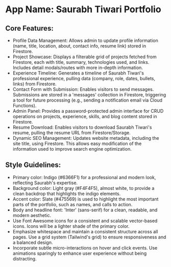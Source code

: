 # **App Name**: Saurabh Tiwari Portfolio

## Core Features:

- Profile Data Management: Allows admin to update profile information (name, title, location, about, contact info, resume link) stored in Firestore.
- Project Showcase: Displays a filterable grid of projects fetched from Firestore, each with title, summary, technologies used, and links. Includes detail modals/routes with more in-depth information.
- Experience Timeline: Generates a timeline of Saurabh Tiwari's professional experience, pulling data (company, role, dates, bullets, links) from Firestore.
- Contact Form with Submission: Enables visitors to send messages. Submissions are stored in a 'messages' collection in Firestore, triggering a tool for future processing (e.g., sending a notification email via Cloud Functions).
- Admin Panel: Provides a password-protected admin interface for CRUD operations on projects, experience, skills, and blog content stored in Firestore.
- Resume Download: Enables visitors to download Saurabh Tiwari's resume, pulling the resume URL from Firestore/Storage.
- Dynamic SEO Management: Updates website metadata, including the site title, using Firestore. This allows easy modification of the information used to improve search engine optimization.

## Style Guidelines:

- Primary color: Indigo (#6366F1) for a professional and modern look, reflecting Saurabh's expertise.
- Background color: Light gray (#F4F4F5), almost white, to provide a clean backdrop that highlights the indigo elements.
- Accent color: Slate (#475569) is used to highlight the most important parts of the portfolio, such as names, and calls to action.
- Body and headline font: 'Inter' (sans-serif) for a clean, readable, and modern aesthetic.
- Use Font Awesome icons for a consistent and scalable vector-based icons. Icons will be a lighter shade of the primary color.
- Emphasize whitespace and maintain a consistent structure across all pages. Use a grid system (Tailwind's grid) to ensure responsiveness and a balanced design.
- Incorporate subtle micro-interactions on hover and click events. Use animations sparingly to enhance user experience without being distracting.